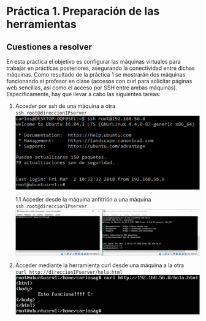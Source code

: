 # Práctica 1. Preparación de las herramientas
## Cuestiones a resolver

En esta práctica el objetivo es configurar las máquinas virtuales para trabajar en prácticas posteriores, asegurando la conectividad entre dichas máquinas.
Como resultado de la práctica 1 se mostrarán dos máquinas funcionando al profesor en clase (accesos con curl para solicitar páginas web sencillas, así como el
acceso por SSH entre ambas máquinas).
Específicamente, hay que llevar a cabo las siguientes tareas:
1. Acceder por ssh de una máquina a otra  
`ssh root@direccionIPserver`  
![Captura de ssh1](./CapturaSSH1.PNG)

    1.1 Acceder desde la máquina anfitrión a una máquina  
    `ssh root@direccionIPserver`  
    ![Captura de ssh2](./CapturaSSH2.PNG)

2. Acceder mediante la herramienta curl desde una máquina a la otra  
`curl http://direccionIPserver/hola.html`  
![Captura de curl](./CapturaCurl.PNG)
